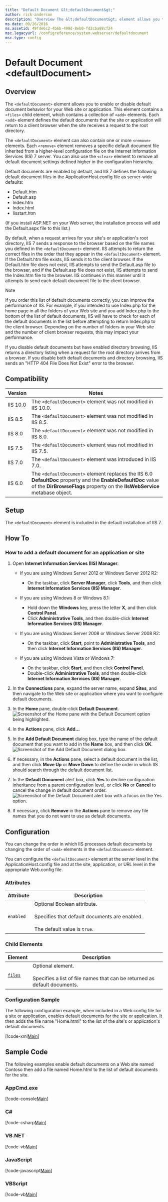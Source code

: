 ```yaml
---
title: "Default Document &lt;defaultDocument&gt;"
author: rick-anderson
description: "Overview The &lt;defaultDocument&gt; element allows you to enable or disable default document behavior for your Web site or application. This element contain..."
ms.date: 09/26/2016
ms.assetid: 49fde6c2-4b6b-499d-8eb0-fd2cba88cf24
msc.legacyurl: /configreference/system.webserver/defaultdocument
msc.type: config
---
```

# Default Document &lt;defaultDocument&gt;

<a id="001"></a>
## Overview

The `<defaultDocument>` element allows you to enable or disable default document behavior for your Web site or application. This element contains a `<files>` child element, which contains a collection of `<add>` elements. Each `<add>` element defines the default documents that the site or application will return to a client browser when the site receives a request to the root directory.

The `<defaultDocument>` element can also contain one or more `<remove>` elements. Each `<remove>` element removes a specific default document file inherited from a higher-level configuration file on the Internet Information Services (IIS) 7 server. You can also use the `<clear>` element to remove all default document settings defined higher in the configuration hierarchy.

Default documents are enabled by default, and IIS 7 defines the following default document files in the ApplicationHost.config file as server-wide defaults:

- Default.htm
- Default.asp
- Index.htm
- Index.html
- Iisstart.htm

(If you install ASP.NET on your Web server, the installation process will add the Default.aspx file to this list.)

By default, when a request arrives for your site's or application's root directory, IIS 7 sends a response to the browser based on the file names you defined in the `<defaultDocument>` element. IIS attempts to return the correct files in the order that they appear in the `<defaultDocument>` element. If the Default.htm file exists, IIS sends it to the client browser. If the Default.htm file does not exist, IIS attempts to send the Default.asp file to the browser, and if the Default.asp file does not exist, IIS attempts to send the Index.htm file to the browser. IIS continues in this manner until it attempts to send each default document file to the client browser.

> [!NOTE]
> If you order this list of default documents correctly, you can improve the performance of IIS. For example, if you intended to use Index.php for the home page in all the folders of your Web site and you add Index.php to the bottom of the list of default documents, IIS will have to check for each of the default documents in the list before attempting to return Index.php to the client browser. Depending on the number of folders in your Web site and the number of client browser requests, this may impact your performance.

If you disable default documents but have enabled directory browsing, IIS returns a directory listing when a request for the root directory arrives from a browser. If you disable both default documents and directory browsing, IIS sends an "HTTP 404 File Does Not Exist" error to the browser.

<a id="002"></a>
## Compatibility

| Version | Notes |
| --- | --- |
| IIS 10.0 | The `<defaultDocument>` element was not modified in IIS 10.0. |
| IIS 8.5 | The `<defaultDocument>` element was not modified in IIS 8.5. |
| IIS 8.0 | The `<defaultDocument>` element was not modified in IIS 8.0. |
| IIS 7.5 | The `<defaultDocument>` element was not modified in IIS 7.5. |
| IIS 7.0 | The `<defaultDocument>` element was introduced in IIS 7.0. |
| IIS 6.0 | The `<defaultDocument>` element replaces the IIS 6.0 **DefaultDoc** property and the **EnableDefaultDoc** value of the **DirBrowseFlags** property on the **IIsWebService** metabase object. |

<a id="003"></a>
## Setup

The `<defaultDocument>` element is included in the default installation of IIS 7.

<a id="004"></a>
## How To

### How to add a default document for an application or site

1. Open **Internet Information Services (IIS) Manager**: 

    - If you are using Windows Server 2012 or Windows Server 2012 R2: 

        - On the taskbar, click **Server Manager**, click **Tools**, and then click **Internet Information Services (IIS) Manager**.
    - If you are using Windows 8 or Windows 8.1: 

        - Hold down the **Windows** key, press the letter **X**, and then click **Control Panel**.
        - Click **Administrative Tools**, and then double-click **Internet Information Services (IIS) Manager**.
    - If you are using Windows Server 2008 or Windows Server 2008 R2: 

        - On the taskbar, click **Start**, point to **Administrative Tools**, and then click **Internet Information Services (IIS) Manager**.
    - If you are using Windows Vista or Windows 7: 

        - On the taskbar, click **Start**, and then click **Control Panel**.
        - Double-click **Administrative Tools**, and then double-click **Internet Information Services (IIS) Manager**.
2. In the **Connections** pane, expand the server name, expand **Sites**, and then navigate to the Web site or application where you want to configure default documents.
3. In the **Home** pane, double-click **Default Document**.  
    ![Screenshot of the Home pane with the Default Document option being highlighted.](index/_static/image1.png)
4. In the **Actions** pane, click **Add...**
5. In the **Add Default Document** dialog box, type the name of the default document that you want to add in the **Name** box, and then click **OK**.  
    ![Screenshot of the Add Default Document dialog box.](index/_static/image3.png)
6. If necessary, in the **Actions** pane, select a default document in the list, and then click **Move Up** or **Move Down** to define the order in which IIS should search through the default document list.
7. In the **Default Document** alert box, click **Yes** to decline configuration inheritance from a parent configuration level, or click **No** or **Cancel** to cancel the change in default document order.  
    ![Screenshot of the Default Document alert box with a focus on the Yes option.](index/_static/image5.png)
8. If necessary, click **Remove** in the **Actions** pane to remove any file names that you do not want to use as default documents.

<a id="005"></a>
## Configuration

You can change the order in which IIS processes default documents by changing the order of `<add>` elements in the `<defaultDocument>` element.

You can configure the `<defaultDocument>` element at the server level in the ApplicationHost.config file and at the site, application, or URL level in the appropriate Web.config file.

### Attributes

| Attribute | Description |
| --- | --- |
| `enabled` | Optional Boolean attribute.<br><br>Specifies that default documents are enabled.<br><br>The default value is `true`. |

### Child Elements

| Element | Description |
| --- | --- |
| [`files`](files/index.md) | Optional element. <br><br>Specifies a list of file names that can be returned as default documents. |

### Configuration Sample

The following configuration example, when included in a Web.config file for a site or application, enables default documents for the site or application. It then adds the file name &quot;Home.html&quot; to the list of the site's or application's default documents.

[!code-xml[Main](index/samples/sample1.xml)]

<a id="006"></a>
## Sample Code

The following examples enable default documents on a Web site named Contoso then add a file named Home.html to the list of default documents for the site.

### AppCmd.exe

[!code-console[Main](index/samples/sample2.cmd)]

### C\#

[!code-csharp[Main](index/samples/sample3.cs)]

### VB.NET

[!code-vb[Main](index/samples/sample4.vb)]

### JavaScript

[!code-javascript[Main](index/samples/sample5.js)]

### VBScript

[!code-vb[Main](index/samples/sample6.vb)]
